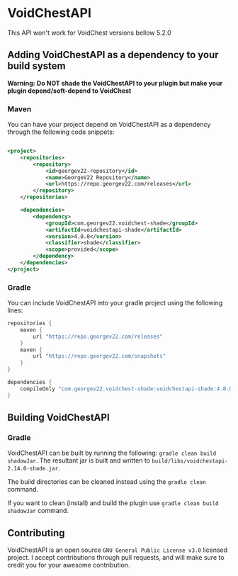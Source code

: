 # VoidChestAPI

This API won't work for VoidChest versions bellow 5.2.0

## Adding VoidChestAPI as a dependency to your build system

**Warning:**
**Do NOT shade the VoidChestAPI to your plugin but make your plugin depend/soft-depend to VoidChest**

### Maven

You can have your project depend on VoidChestAPI as a dependency through the following code snippets:

```xml

<project>
    <repositories>
        <repository>
            <id>georgev22-repository</id>
            <name>GeorgeV22 Repository</name>
            <url>https://repo.georgev22.com/releases</url>
        </repository>
    </repositories>

    <dependencies>
        <dependency>
            <groupId>com.georgev22.voidchest-shade</groupId>
            <artifactId>voidchestapi-shade</artifactId>
            <version>4.0.0</version>
            <classifier>shade</classifier>
            <scope>provided</scope>
        </dependency>
    </dependencies>
</project>
```

### Gradle

You can include VoidChestAPI into your gradle project using the following lines:

```groovy
repositories {
    maven {
        url "https://repo.georgev22.com/releases"
    }
    maven {
        url "https://repo.georgev22.com/snapshots"
    }
}

dependencies {
    compileOnly "com.georgev22.voidchest-shade:voidchestapi-shade:4.0.0"
}
```

## Building VoidChestAPI

### Gradle

VoidChestAPI can be built by running the following: `gradle clean build shadowJar`. The resultant jar is built and
written
to `build/libs/voidchestapi-2.14.0-shade.jar`.

The build directories can be cleaned instead using the `gradle clean` command.

If you want to clean (install) and build the plugin use `gradle clean build shadowJar` command.

## Contributing

VoidChestAPI is an open source `GNU General Public License v3.0` licensed project. I accept contributions through pull
requests, and will make sure to credit you for your awesome contribution.
